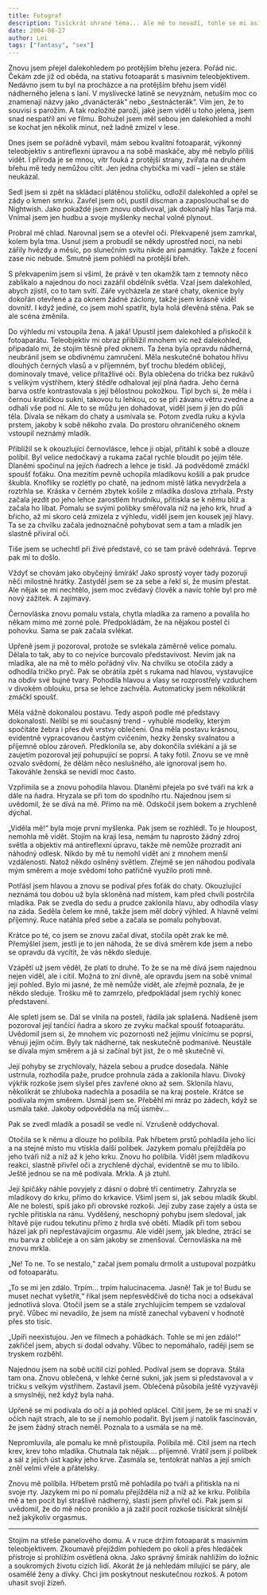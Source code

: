 ```yaml
---
title: Fotograf
description: Tisíckrát ohrané téma... Ale mě to nevadí, tohle se mi asi vždycky bude líbit. Věkové doporučení 18+
date: 2004-08-27
author: Lei
tags: ["fantasy", "sex"]
---
```


Znovu jsem přejel dalekohledem po protějším břehu jezera. Pořád nic. Čekám zde již od oběda, na stativu fotoaparát s masivním teleobjektivem. Nedávno jsem tu byl na procházce a na protějším břehu jsem viděl nádherného jelena s laní. V myslivecké latině se nevyznám, netuším moc co znamenají názvy jako „dvanácterák“ nebo „šestnácterák“. Vím jen, že to souvisí s parožím. A tak rozložité paroží, jaké jsem viděl u toho jelena, jsem snad nespatřil ani ve filmu. Bohužel jsem měl sebou jen dalekohled a mohl se kochat jen několik minut, než ladně zmizel v lese.

Dnes jsem se pořádně vybavil, mám sebou kvalitní fotoaparát, výkonný teleobjektiv s antireflexní úpravou a na sobě maskáče, aby mě nebylo příliš vidět. I příroda je se mnou, vítr fouká z protější strany, zvířata na druhém břehu mě tedy nemůžou cítit. Jen jedna chybička mi vadí – jelen se stále neukázal.

Sedl jsem si zpět na skládací plátěnou stoličku, odložil dalekohled a opřel se zády o kmen smrku. Zavřel jsem oči, pustil discman a zaposlouchal se do Nightwish. Jako pokaždé jsem znovu obdivoval, jak dokonalý hlas Tarja má. Vnímal jsem jen hudbu a svoje myšlenky nechal volně plynout.

Probral mě chlad. Narovnal jsem se a otevřel oči. Překvapeně jsem zamrkal, kolem byla tma. Usnul jsem a probudil se někdy uprostřed noci, na nebi zářily hvězdy a měsíc, po slunečním svitu nikde ani památky. Takže z focení zase nic nebude. Smutně jsem pohlédl na protější břeh.

S překvapením jsem si všiml, že právě v ten okamžik tam z temnoty něco zablikalo a najednou do noci zazářil obdélník světla. Vzal jsem dalekohled, abych zjistil, co to tam svítí. Záře vycházela ze staré chaty, okenice byly dokořán otevřené a za oknem žádné záclony, takže jsem krásně viděl dovnitř. I když jediné, co jsem mohl spatřit, byla holá dřevěná stěna. Pak se ale scéna změnila.

Do výhledu mi vstoupila žena. A jaká! Upustil jsem dalekohled a přiskočil k fotoaparátu. Teleobjektiv mi obraz přiblížil mnohem víc než dalekohled, připadalo mi, že stojím těsně před oknem. Ta žena byla opravdu nádherná, neubránil jsem se obdivnému zamručení. Měla neskutečně bohatou hřívu dlouhých černých vlasů a v příjemném, byť trochu bledém obličeji, dominovaly tmavé, velice přitažlivé oči. Byla oblečena do trička bez rukávů s velikým výstřihem, který štědře odhaloval její plná ňadra. Jeho černá barva ostře kontrastovala s její bělostnou pokožkou. Tipl bych si, že měla i černou kratičkou sukni, takovou tu lehkou, co se při závanu větru zvedne a odhalí vše pod ní. Ale to se můžu jen dohadovat, viděl jsem ji jen do půli těla. Dívala se někam do chaty a usmívala se. Potom zvedla ruku a kývla prstem, jakoby k sobě někoho zvala. Do prostoru ohraničeného oknem vstoupil neznámý mladík.

Přiblížil se k okouzlující černovlásce, lehce ji objal, přitáhl k sobě a dlouze políbil. Byl velice nedočkavý a rukama začal rychle bloudit po jejím těle. Dlaněmi spočinul na jejích ňadrech a lehce je tiskl. Já podvědomě zmáčkl spoušť foťáku. Ona mezitím pevně uchopila mladíkovu košili a pak prudce škubla. Knoflíky se rozlétly po chatě, na jednom místě látka nevydržela a roztrhla se. Kráska v černém zbytek košile z mladíka doslova ztrhala. Prsty začala jezdit po jeho lehce zarostlém hrudníku, přitiskla se k němu blíž a začala ho líbat. Pomalu se svými polibky směřovala níž na jeho krk, hruď a břicho, až mi skoro celá zmizela z výhledu, viděl jsem jen kousek její hlavy. Ta se za chvilku začala jednoznačně pohybovat sem a tam a mladík jen slastně přivíral oči.

Tiše jsem se uchechtl při živé představě, co se tam právě odehrává. Teprve pak mi to došlo.

Vždyť se chovám jako obyčejný šmírák! Jako sprostý voyer tady pozoruji něčí milostné hrátky. Zastyděl jsem se za sebe a řekl si, že musím přestat. Ale nějak se mi nechtělo, jsem moc zvědavý člověk a navíc tohle byl pro mě nový zážitek. A zajímavý.

Černovláska znovu pomalu vstala, chytla mladíka za rameno a povalila ho někam mimo mé zorné pole. Předpokládám, že na nějakou postel či pohovku. Sama se pak začala svlékat.

Upřeně jsem ji pozoroval, protože se svlékala záměrně velice pomalu. Dělala to tak, aby to co nejvíce burcovalo představivost. Nevím jak na mladíka, ale na mě to mělo pořádný vliv. Na chvilku se otočila zády a odhodila tričko pryč. Pak se obrátila zpět s rukama nad hlavou, vystavujíce na obdiv své bujné tvary. Pohodila hlavou a vlasy se rozprostřely vzduchem v divokém oblouku, prsa se lehce zachvěla. Automaticky jsem několikrát zmáčkl spoušť.

Měla vážně dokonalou postavu. Tedy aspoň podle mé představy dokonalosti. Nelíbí se mi současný trend - vyhublé modelky, kterým spočítáte žebra i přes dvě vrstvy oblečení. Ona měla postavu krásnou, evidentně vypracovanou častým cvičením, hezky žensky svalnatou a příjemně oblou zároveň. Předklonila se, aby dokončila svlékání a já se zaujetím pozoroval její pohupující se poprsí. A taky fotil. Znovu se ve mně ozvalo svědomí, že dělám něco neslušného, ale ignoroval jsem ho. Takováhle ženská se nevidí moc často.

Vzpřímila se a znovu pohodila hlavou. Dlaněmi přejela po své tváři na krk a dále na ňadra. Hryzala se při tom do spodního rtu. Najednou jsem si uvědomil, že se dívá na mě. Přímo na mě. Odskočil jsem bokem a zrychleně dýchal.

„Viděla mě!“ byla moje první myšlenka. Pak jsem se rozhlédl. To je hloupost, nemohla mě vidět. Stojím na kraji lesa, nemám tu naprosto žádný zdroj světla a objektiv má antireflexní úpravu, takže mě nemůže prozradit ani náhodný odlesk. Nikdo by mě tu nemohl vidět ani z mnohem menší vzdálenosti. Natož někdo oslněný světlem. Zřejmě se jen náhodou podívala mým směrem a moje svědomí toho patřičně využilo proti mně.

Potřásl jsem hlavou a znovu se podíval přes foťák do chaty. Okouzlující neznámá tou dobou už byla skloněná nad místem, kam před chvíli postrčila mladíka. Pak se zvedla do sedu a prudce zaklonila hlavu, aby odhodila vlasy na záda. Seděla čelem ke mně, takže jsem měl dobrý výhled. A hlavně velmi příjemný. Ruce natáhla před sebe a začala se pomalu pohybovat.

Krátce po té, co jsem se znovu začal dívat, stočila opět zrak ke mě. Přemýšlel jsem, jestli je to jen náhoda, že se dívá směrem kde jsem a nebo se opravdu dá vycítit, že vás někdo sleduje.

Vzápětí už jsem věděl, že platí to druhé. To že se na mě dívá jsem najednou nejen viděl, ale i cítil. Možná to zní divně, ale opravdu jsem na sobě vnímal její pohled. Bylo mi jasné, že mě nemůže vidět, ale zřejmě poznala, že je někdo sleduje. Trošku mě to zamrzelo, předpokládal jsem rychlý konec představení.

Ale spletl jsem se. Dál se vlnila na posteli, řádila jak splašená. Nadšeně jsem pozoroval její tančící ňadra a skoro ze zvyku mačkal spoušť fotoaparátu. Uvědomil jsem si, že mnohem víc pozornosti než jejímu vlnícímu se poprsí, věnuji jejím očím. Byly tak nádherné, tak neskutečně podmanivé. Neustále se dívala mým směrem a já si začínal být jist, že o mě skutečně ví.

Její pohyby se zrychlovaly, házela sebou a prudce dosedala. Náhle ustrnula, rozhodila paže, prudce prohnula záda a zaklonila hlavu. Divoký výkřik rozkoše jsem slyšel přes zavřené okno až sem. Sklonila hlavu, několikrát se zhluboka nadechla a posadila se na kraj postele. Krátce se podívala mým směrem. Usmál jsem se. Přeběhl mi mráz po zádech, když se usmála také. Jakoby odpověděla na můj úsměv...

Pak se zvedl mladík a posadil se vedle ní. Vzrušeně oddychoval.

Otočila se k němu a dlouze ho políbila. Pak hřbetem prstů pohladila jeho líci a na stejné místo mu vtiskla další polibek. Jazykem pomalu přejížděla po jeho tváři níž a níž až k jeho krku. Znovu ho políbila. Viděl jsem mladíkovu reakci, slastně přivřel oči a zrychleně dýchal, evidentně se mu to líbilo. Ještě jednou se na mě podívala. Mrkla. A já ztuhl.

Její špičáky náhle povyjely z dásní o dobré tři centimetry. Zahryzla se mladíkovy do krku, přímo do krkavice. Všiml jsem si, jak sebou mladík škubl. Ale ne bolestí, spíš jako při obrovské rozkoši. Její zuby zase zajely a ústa se rychle přitiskla na ránu. Vyděšený, neschopný pohybu jsem sledoval, jak hltavě pije rudou tekutinu přímo z hrdla své oběti. Mladík při tom sebou házel jak při nepřestávajícím orgasmu. Ale viděl jsem, jak bledne, ztrácí se mu barva z obličeje a on sám jakoby se zmenšoval. Černovláska na mě znovu mrkla.

„Ne! To ne. To se nestalo,“ začal jsem pomalu drmolit a ustupoval pozpátku od fotoaparátu.

„To se mi jen zdálo. Trpím... trpím halucinacema. Jasně! Tak je to! Budu se muset nechat vyšetřit,“ říkal jsem nepřesvědčivě do ticha noci a odsekával jednotlivá slova. Otočil jsem se a stále zrychlujícím tempem se vzdaloval pryč. Vůbec mi nevadilo, že jsem na místě zanechal vybavení v hodnotě přes sto tisíc.

„Upíři neexistujou. Jen ve filmech a pohádkách. Tohle se mi jen zdálo!“ zakřičel jsem, abych si dodal odvahy. Vůbec to nepomáhalo, raději jsem se tryskem rozběhl.

Najednou jsem na sobě ucítil cizí pohled. Podíval jsem se doprava. Stála tam ona. Znovu oblečená, v lehké černé sukni, jak jsem si představoval a v tričku s velkým výstřihem. Zastavil jsem. Oblečená působila ještě vyzývavěji a smyslněji, než když byla nahá.

Upřeně se mi podívala do očí a já pohled oplácel. Cítil jsem, že se mi snaží v očích najít strach, ale to se jí nemohlo podařit. Byl jsem jí natolik fascinován, že jsem žádný strach neměl. Poznala to a usmála se na mě.

Nepromluvila, ale pomalu ke mně přistoupila. Políbila mě. Cítil jsem na rtech krev, krev toho mladíka. Chutnala tak nějak.... příjemně. Vrátil jsem jí polibek a sál z jejích úst kapky jeho krve. Zasmála se, tentokrát nahlas a její smích zněl velmi vřele a přátelsky.

Znovu mě políbila. Hřbetem prstů mě pohladila po tváři a přitiskla na ni svoje rty. Jazykem mi po ní pomalu přejížděla níž a níž až ke krku. Políbila mě a ten pocit byl strašlivě nádherný, slastí jsem přivřel oči. Pak jsem si uvědomil, že do mě něco proniklo a já zažil pocit rozkoše tisíckrát silnější než jakýkoliv orgasmus.

<hr class="hr-text" data-content="* * *">

Stojím na střeše panelového domu. A v ruce držím fotoaparát s masivním teleobjektivem. Zkoumavě přejíždím pohledem po okolí a přes hledáček přístroje si prohlížím osvětlená okna. Jako správný šmírák nahlížím do ložnic a soukromých životu cizích lidí. Akorát že já nehledám milující se páry, ale osamělé ženy a dívky. Chci jim poskytnout neskutečnou rozkoš. A potom uhasit svojí žízeň.
